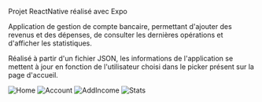 Projet ReactNative réalisé avec Expo

Application de gestion de compte bancaire, permettant d'ajouter des revenus et des dépenses, de consulter les dernières opérations et d'afficher les statistiques.

Réalisé à partir d'un fichier JSON, les informations de l'application se mettent à jour en fonction de l'utilisateur choisi dans le picker présent sur la page d'accueil.

![Home](https://user-images.githubusercontent.com/91744288/190157100-d7249c23-f74c-4d1a-8e00-5bc305d39320.jpg)
![Account](https://user-images.githubusercontent.com/91744288/190156184-4470a568-295c-43b3-bc26-56aa982f22e6.jpg)
![AddIncome](https://user-images.githubusercontent.com/91744288/190156193-ff4d6ca3-51ca-46e3-8538-1ad5dc0628b5.jpg)
![Stats](https://user-images.githubusercontent.com/91744288/190156234-5050ccf2-86bc-484e-a680-9f618a47b9be.jpg)

